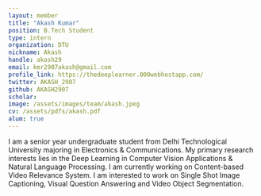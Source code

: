 ```yaml
---
layout: member
title: "Akash Kumar"
position: B.Tech Student
type: intern
organization: DTU
nickname: Akash
handle: akash29
email: kmr2907akash@gmail.com
profile_link: https://thedeeplearner.000webhostapp.com/
twitter: AKASH_2907
github: AKASH2907
scholar: 
image: /assets/images/team/akash.jpeg
cv: /assets/pdfs/akash.pdf
alum: true
---
```

I am a senior year undergraduate student from Delhi Technological University majoring in Electronics & Communications. My primary research interests lies in the Deep Learning in Computer Vision Applications & Natural Language Processing. I am currently working on Content-based Video Relevance System.
I am interested to work on Single Shot Image Captioning, Visual Question Answering and Video Object Segmentation.   
